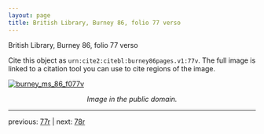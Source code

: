 ```yaml
---
layout: page
title: British Library, Burney 86, folio 77 verso
---
```


British Library, Burney 86, folio 77 verso

Cite this object as `urn:cite2:citebl:burney86pages.v1:77v`.  The full image is linked to a citation tool you can use to cite regions of the image.

[![burney_ms_86_f077v](http://www.homermultitext.org/iipsrv?IIIF=/project/homer/pyramidal/deepzoom/citebl/burney86imgs/v1/burney_ms_86_f077v.tif/full/800,/0/default.jpg)](http://www.homermultitext.org/ict2/?urn=urn:cite2:citebl:burney86imgs.v1:burney_ms_86_f077v) 

<p style="text-align: center; font-style: italic;">Image in the public domain.</p>

---

previous: [77r](../77r/) | next: [78r](../78r/)